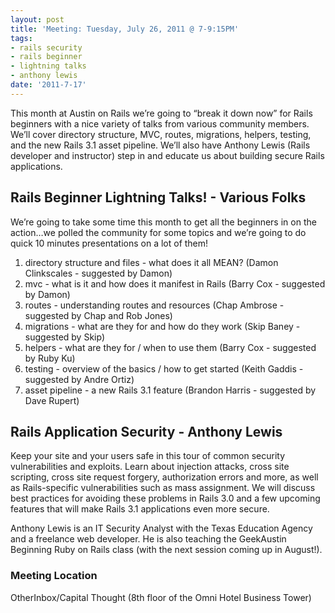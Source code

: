 ```yaml
---
layout: post
title: 'Meeting: Tuesday, July 26, 2011 @ 7-9:15PM'
tags:
- rails security
- rails beginner
- lightning talks
- anthony lewis
date: '2011-7-17'
---
```

This month at Austin on Rails we’re going to “break it down now” for Rails beginners with a nice variety of talks from various community members. We’ll cover directory structure, MVC, routes, migrations, helpers, testing, and the new Rails 3.1 asset pipeline. We’ll also have Anthony Lewis (Rails developer and instructor) step in and educate us about building secure Rails applications.

## Rails Beginner Lightning Talks! - Various Folks

We’re going to take some time this month to get all the beginners in on the action…we polled the community for some topics and we’re going to do quick 10 minutes presentations on a lot of them!

1. directory structure and files - what does it all MEAN? (Damon Clinkscales - suggested by Damon)
2. mvc - what is it and how does it manifest in Rails (Barry Cox - suggested by Damon)
3. routes - understanding routes and resources (Chap Ambrose - suggested by Chap and Rob Jones)
4. migrations - what are they for and how do they work (Skip Baney - suggested by Skip)
5. helpers - what are they for / when to use them (Barry Cox - suggested by Ruby Ku)
6. testing - overview of the basics / how to get started (Keith Gaddis - suggested by Andre Ortiz)
7. asset pipeline - a new Rails 3.1 feature (Brandon Harris - suggested by Dave Rupert)

## Rails Application Security - Anthony Lewis

Keep your site and your users safe in this tour of common security vulnerabilities and exploits. Learn about injection attacks, cross site scripting, cross site request forgery, authorization errors and more, as well as Rails-specific vulnerabilities such as mass assignment. We will discuss best practices for avoiding these problems in Rails 3.0 and a few upcoming features that will make Rails 3.1 applications even more secure.

Anthony Lewis is an IT Security Analyst with the Texas Education Agency and a freelance web developer. He is also teaching the GeekAustin Beginning Ruby on Rails class (with the next session coming up in August!).

### Meeting Location

OtherInbox/Capital Thought (8th floor of the Omni Hotel Business Tower)

